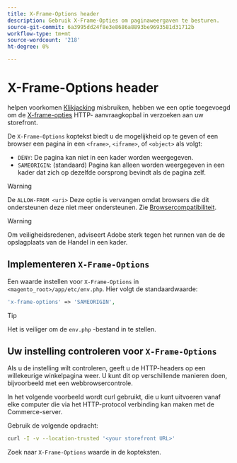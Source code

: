 ```yaml
---
title: X-Frame-Options header
description: Gebruik X-Frame-Opties om paginaweergaven te besturen.
source-git-commit: 6a3995dd24f8e3e8686a8893be9693581d31712b
workflow-type: tm+mt
source-wordcount: '218'
ht-degree: 0%

---
```



# X-Frame-Options header

helpen voorkomen [Klikjacking](https://owasp.org/www-community/attacks/Clickjacking) misbruiken, hebben we een optie toegevoegd om de [X-frame-opties](https://datatracker.ietf.org/doc/html/rfc7034) HTTP- aanvraagkopbal in verzoeken aan uw storefront.

De `X-Frame-Options` koptekst biedt u de mogelijkheid op te geven of een browser een pagina in een `<frame>`, `<iframe>`, of `<object>` als volgt:

- `DENY`: De pagina kan niet in een kader worden weergegeven.
- `SAMEORIGIN`: (standaard) Pagina kan alleen worden weergegeven in een kader dat zich op dezelfde oorsprong bevindt als de pagina zelf.

>[!WARNING]
>
>De `ALLOW-FROM <uri>` Deze optie is vervangen omdat browsers die dit ondersteunen deze niet meer ondersteunen. Zie [Browsercompatibiliteit](https://developer.mozilla.org/en-US/docs/Web/HTTP/Headers/X-Frame-Options#browser_compatibility).

>[!WARNING]
>
>Om veiligheidsredenen, adviseert Adobe sterk tegen het runnen van de de opslagplaats van de Handel in een kader.

## Implementeren `X-Frame-Options`

Een waarde instellen voor `X-Frame-Options` in `<magento_root>/app/etc/env.php`. Hier volgt de standaardwaarde:

```php
'x-frame-options' => 'SAMEORIGIN',
```

>[!TIP]
>
>Het is veiliger om de `env.php` -bestand in te stellen.

## Uw instelling controleren voor `X-Frame-Options`

Als u de instelling wilt controleren, geeft u de HTTP-headers op een willekeurige winkelpagina weer. U kunt dit op verschillende manieren doen, bijvoorbeeld met een webbrowsercontrole.

In het volgende voorbeeld wordt curl gebruikt, die u kunt uitvoeren vanaf elke computer die via het HTTP-protocol verbinding kan maken met de Commerce-server.

Gebruik de volgende opdracht:

```bash
curl -I -v --location-trusted '<your storefront URL>'
```

Zoek naar `X-Frame-Options` waarde in de kopteksten.
